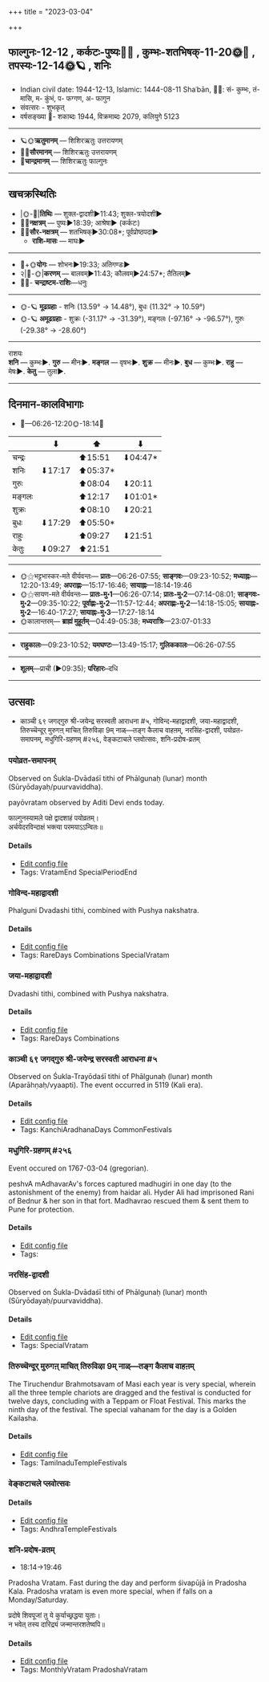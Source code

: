 +++
title = "2023-03-04"

+++
## फाल्गुनः-12-12  ,  कर्कटः-पुष्यः🌛🌌  ,  कुम्भः-शतभिषक्-11-20🌞🌌  ,  तपस्यः-12-14🌞🪐  ,  शनिः
- Indian civil date: 1944-12-13, Islamic: 1444-08-11 Shaʿbān, 🌌🌞: सं- कुम्भः, तं- मासि, म- कुंभं, प- फग्गण, अ- फागुन
- संवत्सरः - शुभकृत्
- वर्षसङ्ख्या 🌛- शकाब्दः 1944, विक्रमाब्दः 2079, कलियुगे 5123
___________________
- 🪐🌞**ऋतुमानम्** — शिशिरऋतुः उत्तरायणम्
- 🌌🌞**सौरमानम्** — शिशिरऋतुः उत्तरायणम्
- 🌛**चान्द्रमानम्** — शिशिरऋतुः फाल्गुनः
___________________


## खचक्रस्थितिः
- |🌞-🌛|**तिथिः** — शुक्ल-द्वादशी►11:43; शुक्ल-त्रयोदशी►  
- 🌌🌛**नक्षत्रम्** — पुष्यः►18:39; आश्रेषा► (कर्कटः)  
- 🌌🌞**सौर-नक्षत्रम्** — शतभिषक्►30:08*; पूर्वप्रोष्ठपदा►  
  - **राशि-मासः** — माघः► 
___________________
- 🌛+🌞**योगः** — शोभनः►19:33; अतिगण्डः►  
- २|🌛-🌞|**करणम्** — बालवम्►11:43; कौलवम्►24:57*; तैतिलम्►  
- 🌌🌛- **चन्द्राष्टम-राशिः**—धनुः  
___________________
- 🌞-🪐 **मूढग्रहाः** - शनिः (13.59° → 14.48°), बुधः (11.32° → 10.59°)
- 🌞-🪐 **अमूढग्रहाः** - शुक्रः (-31.17° → -31.39°), मङ्गलः (-97.16° → -96.57°), गुरुः (-29.38° → -28.60°)
___________________
राशयः  
**शनि** — कुम्भः►. **गुरु** — मीनः►. **मङ्गल** — वृषभः►. **शुक्र** — मीनः►. **बुध** — कुम्भः►. **राहु** — मेषः►. **केतु** — तुला►. 
___________________


## दिनमान-कालविभागाः
- 🌅—06:26-12:20🌞-18:14🌇  

|      |⬇     |⬆     |⬇     |
|------|-----|-----|------|
|चन्द्रः|     |⬆15:51 |⬇04:47*|
|शनिः   |⬇17:17 |⬆05:37*|     |
|गुरुः  |     |⬆08:04 |⬇20:11 |
|मङ्गलः |     |⬆12:17 |⬇01:01*|
|शुक्रः |     |⬆08:10 |⬇20:21 |
|बुधः   |⬇17:29 |⬆05:50*|     |
|राहुः  |     |⬆09:27 |⬇21:51 |
|केतुः  |⬇09:27 |⬆21:51 |     |
___________________
- 🌞⚝भट्टभास्कर-मते वीर्यवन्तः— **प्रातः**—06:26-07:55; **साङ्गवः**—09:23-10:52; **मध्याह्नः**—12:20-13:49; **अपराह्णः**—15:17-16:46; **सायाह्नः**—18:14-19:46  
- 🌞⚝सायण-मते वीर्यवन्तः— **प्रातः-मु॰1**—06:26-07:14; **प्रातः-मु॰2**—07:14-08:01; **साङ्गवः-मु॰2**—09:35-10:22; **पूर्वाह्णः-मु॰2**—11:57-12:44; **अपराह्णः-मु॰2**—14:18-15:05; **सायाह्नः-मु॰2**—16:40-17:27; **सायाह्नः-मु॰3**—17:27-18:14  
- 🌞कालान्तरम्— **ब्राह्मं मुहूर्तम्**—04:49-05:38; **मध्यरात्रिः**—23:07-01:33  
___________________
- **राहुकालः**—09:23-10:52; **यमघण्टः**—13:49-15:17; **गुलिककालः**—06:26-07:55  
___________________
- **शूलम्**—प्राची (►09:35); **परिहारः**–दधि  
___________________

## उत्सवाः
- काञ्ची ६९ जगद्गुरु श्री-जयेन्द्र सरस्वती आराधना #५, गोविन्द-महाद्वादशी, जया-महाद्वादशी, तिरुच्चॆन्दूर् मुरुगऩ् माचित् तिरुविऴा 9म् नाळ्—तङ्ग कैलाच वाहऩम्, नरसिंह-द्वादशी, पयोव्रत-समापनम्, मधुगिरि-ग्रहणम् #२५६, वेङ्कटाचले प्लवोत्सवः, शनि-प्रदोष-व्रतम्
### पयोव्रत-समापनम्

Observed on Śukla-Dvādaśī tithi of Phālgunaḥ (lunar) month (Sūryōdayaḥ/puurvaviddha). 

payōvratam observed by Aditi Devi ends today.

फाल्गुनस्यामले पक्षे द्वादशाहं पयोव्रतम्।  
अर्चयेदरविन्दाक्षं भक्त्या परमयाऽऽन्वितः॥



#### Details
- [Edit config file](https://github.com/jyotisham/adyatithi/blob/master/general/lunar_month/tithi/12/12/aditi-payOvrata-samApanam.toml)
- Tags: VratamEnd SpecialPeriodEnd


### गोविन्द-महाद्वादशी



Phalguni Dvadashi tithi, combined with Pushya nakshatra.

#### Details
- [Edit config file](https://github.com/jyotisham/adyatithi/blob/master/time_focus/monthly/dvAdashI/description_only/gOvinda~mahAdvAdazI.toml)
- Tags: RareDays Combinations SpecialVratam


### जया-महाद्वादशी



Dvadashi tithi, combined with Pushya nakshatra.

#### Details
- [Edit config file](https://github.com/jyotisham/adyatithi/blob/master/time_focus/monthly/dvAdashI/description_only/jayA~mahAdvAdazI.toml)
- Tags: RareDays Combinations


### काञ्ची ६९ जगद्गुरु श्री-जयेन्द्र सरस्वती आराधना #५

Observed on Śukla-Trayōdaśī tithi of Phālgunaḥ (lunar) month (Aparāhṇaḥ/vyaapti). The event occurred in 5119 (Kali era).  




#### Details
- [Edit config file](https://github.com/jyotisham/adyatithi/blob/master/mahApuruSha/kAnchI-maTha/lunar_month/tithi/12/13/kAJcI_69_jagadguru_zrI~jayEndra_sarasvatI_ArAdhanA.toml)
- Tags: KanchiAradhanaDays CommonFestivals


### मधुगिरि-ग्रहणम् #२५६

Event occured on 1767-03-04 (gregorian). 

peshvA mAdhavarAv's forces captured madhugiri in one day (to the astonishment of the enemy) from haidar ali. Hyder Ali had imprisoned Rani of Bednur & her son in that fort. Madhavrao rescued them & sent them to Pune for protection.

#### Details
- [Edit config file](https://github.com/jyotisham/adyatithi/blob/master/mahApuruSha/xatra-later/gregorian/day/03/04/madhugiri-grahaNam.toml)
- Tags: 


### नरसिंह-द्वादशी

Observed on Śukla-Dvādaśī tithi of Phālgunaḥ (lunar) month (Sūryōdayaḥ/puurvaviddha). 



#### Details
- [Edit config file](https://github.com/jyotisham/adyatithi/blob/master/devatA/vaiShNava/lunar_month/tithi/12/12/narasiMha-dvAdazI.toml)
- Tags: SpecialVratam


### तिरुच्चॆन्दूर् मुरुगऩ् माचित् तिरुविऴा 9म् नाळ्—तङ्ग कैलाच वाहऩम्



The Tiruchendur Brahmotsavam of Masi each year is very special, wherein all the three temple chariots are dragged and the festival is conducted for twelve days, concluding with a Teppam or Float Festival. This marks the ninth day of the festival. The special vahanam for the day is a Golden Kailasha.

#### Details
- [Edit config file](https://github.com/jyotisham/adyatithi/blob/master/temples/Tamil/relative_event/tiruccendUr_mAcit_tiruvizhA_nir2aivu/offset__-3/tiruccendUr_murugan2_mAcit_tiruvizhA_%23%239%23%23m_nAL%E2%80%94taGga_kailAca_vAhan2am.toml)
- Tags: TamilnaduTempleFestivals


### वेङ्कटाचले प्लवोत्सवः





#### Details
- [Edit config file](https://github.com/jyotisham/adyatithi/blob/master/temples/venkaTAchala/relative_event/vEGkaTAcalE_plavOtsava-samApanam/offset__-2/vEGkaTAcalE_plavOtsavaH~3.toml)
- Tags: AndhraTempleFestivals


### शनि-प्रदोष-व्रतम्
- 18:14→19:46



Pradosha Vratam. Fast during the day and perform śivapūjā in Pradosha Kala.  Pradosha vratam is even more special, when if falls on a Monday/Saturday.

प्रदोषे  शिवपूजां  तु  ये  कुर्याच्छ्रद्धया  युताः।  
न  भवेत्  तस्य  दारिद्र्यं  जन्मान्तरशतेष्वपि॥



#### Details
- [Edit config file](https://github.com/jyotisham/adyatithi/blob/master/time_focus/monthly/pradoSha/description_only/zani-pradOSa-vratam.toml)
- Tags: MonthlyVratam PradoshaVratam


